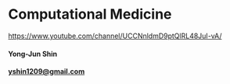# Computational Medicine
https://www.youtube.com/channel/UCCNnldmD9ptQlRL48JuI-vA/
#### Yong-Jun Shin
#### yshin1209@gmail.com
